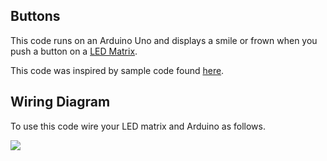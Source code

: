 ## Buttons

This code runs on an Arduino Uno and displays a smile or frown when you push a button on a [LED Matrix](https://www.creatroninc.com/product/16x16-led-matrix-board/).

This code was inspired by sample code found [here](https://www.creatroninc.com/download/16x16-LED-Matrix-Board-Demo-Code.zip).

## Wiring Diagram

To use this code wire your LED matrix and Arduino as follows.

<img src="./circuit(1).svg">